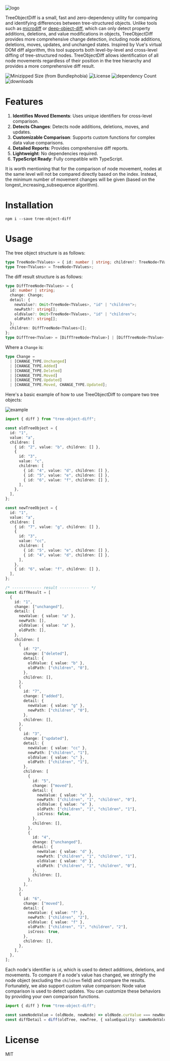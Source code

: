![logo](./logo.png)

TreeObjectDiff is a small, fast and zero-dependency utility for comparing and identifying differences between tree-structured objects. Unlike tools such as [microdiff](https://github.com/AsyncBanana/microdiff) or [deep-object-diff](https://github.com/mattphillips/deep-object-diff), which can only detect property additions, deletions, and value modifications in objects, TreeObjectDiff provides more comprehensive change detection, including node additions, deletions, moves, updates, and unchanged states. Inspired by Vue's virtual DOM diff algorithm, this tool supports both level-by-level and cross-level diffing of tree-structured nodes. TreeObjectDiff allows identification of all node movements regardless of their position in the tree hierarchy and provides a more comprehensive diff result.

![Minizipped Size (from Bundlephobia)](https://img.shields.io/bundlephobia/minzip/tree-object-diff?style=flat-square) ![License](https://img.shields.io/npm/l/tree-object-diff?style=flat-square) ![dependency Count](https://img.shields.io/badge/dependencies-0-green?style=flat-square) ![downloads](https://img.shields.io/npm/dm/tree-object-diff.svg?style=flat-square)

# Features

1. **Identifies Moved Elements**: Uses unique identifiers for cross-level comparison.
2. **Detects Changes**: Detects node additions, deletions, moves, and updates.
3. **Customizable Comparison**: Supports custom functions for complex data value comparisons.
4. **Detailed Reports**: Provides comprehensive diff reports.
5. **Lightweight**: No dependencies required.
6. **TypeScript Ready**: Fully compatible with TypeScript.

It is worth mentioning that for the comparison of node movement, nodes at the same level will not be compared directly based on the index. Instead, the minimum number of movement changes will be given (based on the longest_increasing_subsequence algorithm).

# Installation

```shell
npm i --save tree-object-diff
```

# Usage

The tree object structure is as follows:

```typescript
type TreeNode<TValues> = { id: number | string; children?: TreeNode<TValues>[] } & TValues;
type Tree<TValues> = TreeNode<TValues>;
```

The diff result structure is as follows:

```typescript
type DiffTreeNode<TValues> = {
  id: number | string;
  change: Change;
  detail: {
    newValue?: Omit<TreeNode<TValues>, "id" | "children">;
    newPath?: string[];
    oldValue?: Omit<TreeNode<TValues>, "id" | "children">;
    oldPath?: string[];
  };
  children: DiffTreeNode<TValues>[];
};
type DiffTree<TValue> = [DiffTreeNode<TValue>] | [DiffTreeNode<TValue>, DiffTreeNode<TValue>];
```

Where a `Change` is:

```typescript
type Change =
  | [CHANGE_TYPE.Unchanged]
  | [CHANGE_TYPE.Added]
  | [CHANGE_TYPE.Deleted]
  | [CHANGE_TYPE.Moved]
  | [CHANGE_TYPE.Updated]
  | [CHANGE_TYPE.Moved, CHANGE_TYPE.Updated];
```

Here's a basic example of how to use TreeObjectDiff to compare two tree objects:

![example](./example.png)

```typescript
import { diff } from "tree-object-diff";

const oldTreeObject = {
  id: "1",
  value: "a",
  children: [
    { id: "2", value: "b", children: [] },
    {
      id: "3",
      value: "c",
      children: [
        { id: "4", value: "d", children: [] },
        { id: "5", value: "e", children: [] },
        { id: "6", value: "f", children: [] },
      ],
    },
  ],
};

const newTreeObject = {
  id: "1",
  value: "a",
  children: [
    { id: "7", value: "g", children: [] },
    {
      id: "3",
      value: "cc",
      children: [
        { id: "5", value: "e", children: [] },
        { id: "4", value: "d", children: [] },
      ],
    },
    { id: "6", value: "f", children: [] },
  ],
};

/* ------------- result ------------- */
const diffResult = [
  {
    id: "1",
    change: ["unchanged"],
    detail: {
      newValue: { value: "a" },
      newPath: [],
      oldValue: { value: "a" },
      oldPath: [],
    },
    children: [
      {
        id: "2",
        change: ["deleted"],
        detail: {
          oldValue: { value: "b" },
          oldPath: ["children", "0"],
        },
        children: [],
      },
      {
        id: "7",
        change: ["added"],
        detail: {
          newValue: { value: "g" },
          newPath: ["children", "0"],
        },
        children: [],
      },
      {
        id: "3",
        change: ["updated"],
        detail: {
          newValue: { value: "cc" },
          newPath: ["children", "1"],
          oldValue: { value: "c" },
          oldPath: ["children", "1"],
        },
        children: [
          {
            id: "5",
            change: ["moved"],
            detail: {
              newValue: { value: "e" },
              newPath: ["children", "1", "children", "0"],
              oldValue: { value: "e" },
              oldPath: ["children", "1", "children", "1"],
              isCross: false,
            },
            children: [],
          },
          {
            id: "4",
            change: ["unchanged"],
            detail: {
              newValue: { value: "d" },
              newPath: ["children", "1", "children", "1"],
              oldValue: { value: "d" },
              oldPath: ["children", "1", "children", "0"],
            },
            children: [],
          },
        ],
      },
      {
        id: "6",
        change: ["moved"],
        detail: {
          newValue: { value: "f" },
          newPath: ["children", "2"],
          oldValue: { value: "f" },
          oldPath: ["children", "1", "children", "2"],
          isCross: true,
        },
        children: [],
      },
    ],
  },
];
```

Each node's identifier is `id`, which is used to detect additions, deletions, and movements. To compare if a node's value has changed, we stringify the node object (excluding the `children` field) and compare the results. Fortunately, we also support custom value comparison: Node value comparison is used to detect updates. You can customize these behaviors by providing your own comparison functions.

```typescript
import { diff } from "tree-object-diff";

const sameNodeValue = (oldNode, newNode) => oldNode.curValue === newNode.curValue;
const diffDetail = diff(oldTree, newTree, { valueEquality: sameNodeValue });
```

# License

MIT
